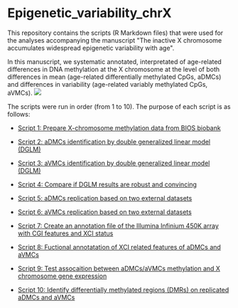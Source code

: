 # Epigenetic_variability_chrX
This repository contains the scripts (R Markdown files) that were used for the analyses accompanying the manuscript "The inactive X chromosome accumulates widespread epigenetic variability with age".

In this manuscript, we systematic annotated, interpretated of age-related differences in DNA methylation at the X chromosome at the level of both differences in mean (age-related differentially methylated CpGs, aDMCs) and differences in variability (age-related variably methylated CpGs, aVMCs).
![](https://github.com/YunfengLUMC/Epigenetic_variability_chrX/blob/main/Figure%20S3.tiff) 

The scripts were run in order (from 1 to 10). The purpose of each script is as follows:

- [Script 1: Prepare X-chromosome methylation data from BIOS biobank](https://github.com/YunfengLUMC/Epigenetic_variability_chrX/blob/main/Script_01_Xmethdata%20preparation.Rmd)

- [Script 2: aDMCs identification by double generalized linear model (DGLM)](https://github.com/YunfengLUMC/Epigenetic_variability_chrX/blob/main/Script_02_aDMCs_identification_dglm.Rmd)

- [Script 3: aVMCs identification by double generalized linear model (DGLM)](https://github.com/YunfengLUMC/Epigenetic_variability_chrX/blob/main/Script_03_aVMCs_identification_dglm.Rmd)

- [Script 4: Compare if DGLM results are robust and convincing](https://github.com/YunfengLUMC/Epigenetic_variability_chrX/blob/main/Script_04_Sensitivity_analysis_limma.Rmd)

- [Script 5: aDMCs replication based on two external datasets](https://github.com/YunfengLUMC/Epigenetic_variability_chrX/blob/main/Script_05_aDMCs_validation.Rmd)

- [Script 6: aVMCs replication based on two external datasets](https://github.com/YunfengLUMC/Epigenetic_variability_chrX/blob/main/Script_06_aVMCs_validation.Rmd)

- [Script 7: Create an annotation file of the Illumina Infinium 450K array with CGI features and XCI status](https://github.com/YunfengLUMC/Epigenetic_variability_chrX/blob/main/Script_07_annotate_X_CpGs.Rmd)

- [Script 8: Fuctional annotatation of XCI related features of aDMCs and aVMCs](https://github.com/YunfengLUMC/Epigenetic_variability_chrX/blob/main/Script_08_Functional%20annotation%20of%20aDMCs%20and%20aVMCs.Rmd)

- [Script 9: Test assocaition between aDMCs/aVMCs methylation and X chromosome gene expression](https://github.com/YunfengLUMC/Epigenetic_variability_chrX/blob/main/Script_09_Association%20with%20gene%20expression.Rmd)

- [Script 10: Identify differentially methylated regions (DMRs) on replicated aDMCs and aVMCs](https://github.com/YunfengLUMC/Epigenetic_variability_chrX/blob/main/Script_10_DMR_identification.Rmd)
